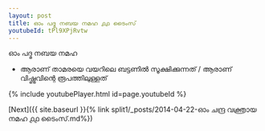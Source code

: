 ```yaml
---
layout: post
title: ഓം പദ്മ നബയ നമഹ ൧൧ ടൈംസ്
youtubeId: tPl9XPjRvtw
---
```

 
 
 ഓം പദ്മ നബയ നമഹ 
 
 -  ആരാണ് താമരയെ വയറിലെ ബട്ടണിൽ സൂക്ഷിക്കുന്നത് / ആരാണ് വിഷ്ണുവിന്റെ രൂപത്തിലുള്ളത് 
 
  
 
  
 
 
 
 
 
 


{% include youtubePlayer.html id=page.youtubeId %}
 
[Next]({{ site.baseurl }}{% link  split1/_posts/2014-04-22-ഓം ചന്ദ്ര വക്ത്രായ നമഹ ൧൧ ടൈംസ്.md%})
 
